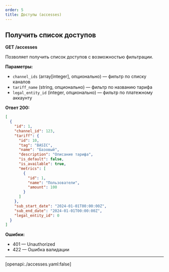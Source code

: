 ```yaml
---
order: 5
title: Доступы (accesses)
---
```


## Получить список доступов

**GET /accesses**

Позволяет получить список доступов с возможностью фильтрации.

**Параметры:**
- `channel_ids` (array[integer], опционально) — фильтр по списку каналов
- `tariff_name` (string, опционально) — фильтр по названию тарифа
- `legal_entity_id` (integer, опционально) — фильтр по платежному аккаунту


**Ответ 200:**
```json
[
  {
    "id": 1,
    "channel_id": 123,
    "tariff": {
      "id": 10,
      "tag": "BASIC",
      "name": "Базовый",
      "description": "Описание тарифа",
      "is_default": false,
      "is_available": true,
      "metrics": [
        {
          "id": 1,
          "name": "Пользователи",
          "amount": 100
        }
      ]
    },
    "sub_start_date": "2024-01-01T00:00:00Z",
    "sub_end_date": "2024-01-01T00:00:00Z",
    "legal_entity_id": 0
  }
]
```

**Ошибки:**
- 401 — Unauthorized
- 422 — Ошибка валидации

---

[openapi:./accesses.yaml:false]